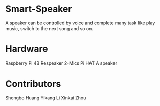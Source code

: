 # Smart-Speaker
A speaker can be controlled by voice and complete many task like play music, switch to the next song and so on.
# Hardware
Raspberry Pi 4B
Respeaker 2-Mics Pi HAT
A speaker
# Contributors
Shengbo Huang
Yikang Li
Xinkai Zhou
